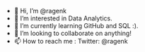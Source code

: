 - 👋 Hi, I’m @ragenk
- 👀 I’m interested in Data Analytics.
- 🌱 I’m currently learning GitHub and SQL :).
- 💞️ I’m looking to collaborate on anything!
- 📫 How to reach me : Twitter: @ragenk

<!---
ragenk/ragenk is a ✨ special ✨ repository because its `README.md` (this file) appears on your GitHub profile.
You can click the Preview link to take a look at your changes.
--->
